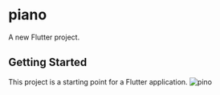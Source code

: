 # piano

A new Flutter project.

## Getting Started

This project is a starting point for a Flutter application.
![pino](https://user-images.githubusercontent.com/97092734/151204422-588a98e3-e7e4-4ff0-a983-62a9a54d674a.PNG)
